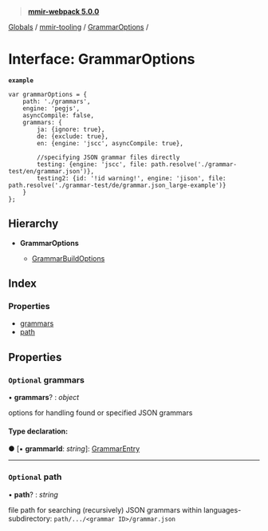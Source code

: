 > **[mmir-webpack 5.0.0](../README.md)**

[Globals](../README.md) / [mmir-tooling](../modules/mmir_tooling.md) / [GrammarOptions](mmir_tooling.grammaroptions.md) /

# Interface: GrammarOptions

**`example`** 
```
var grammarOptions = {
	path: './grammars',
	engine: 'pegjs',
	asyncCompile: false,
	grammars: {
		ja: {ignore: true},
		de: {exclude: true},
		en: {engine: 'jscc', asyncCompile: true},

		//specifying JSON grammar files directly
		testing: {engine: 'jscc', file: path.resolve('./grammar-test/en/grammar.json')},
		testing2: {id: '!id warning!', engine: 'jison', file: path.resolve('./grammar-test/de/grammar.json_large-example')}
	}
};
```

## Hierarchy

* **GrammarOptions**

  * [GrammarBuildOptions](mmir_tooling.grammarbuildoptions.md)

## Index

### Properties

* [grammars](mmir_tooling.grammaroptions.md#optional-grammars)
* [path](mmir_tooling.grammaroptions.md#optional-path)

## Properties

### `Optional` grammars

• **grammars**? : *object*

options for handling found or specified JSON grammars

#### Type declaration:

● \[▪ **grammarId**: *string*\]: [GrammarEntry](mmir_tooling.grammarentry.md)

___

### `Optional` path

• **path**? : *string*

file path for searching (recursively) JSON grammars within languages-subdirectory:
`path/.../<grammar ID>/grammar.json`